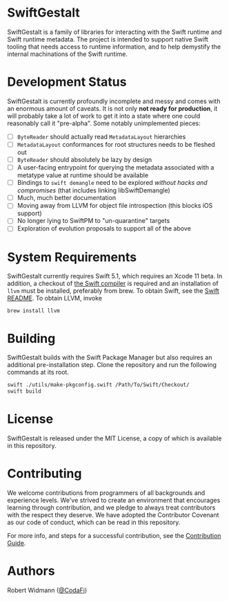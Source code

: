 # SwiftGestalt
 
SwiftGestalt is a family of libraries for interacting with the Swift runtime and Swift runtime
metadata.  The project is intended to support native Swift tooling that needs access to
runtime information, and to help demystify the internal machinations of the Swift runtime.

# Development Status

SwiftGestalt is currently profoundly incomplete and messy and comes with an enormous
amount of caveats.  It is not only **not ready for production**, it will probably take a lot of 
work to get it into a state where one could reasonably call it "pre-alpha".   Some 
notably unimplemented pieces:

- [ ] `ByteReader` should actually read `MetadataLayout` hierarchies
- [ ] `MetadataLayout` conformances for root structures needs to be fleshed out
- [ ] `ByteReader` should absolutely be lazy by design
- [ ] A user-facing entrypoint for querying the metadata associated with a metatype value at runtime should be available
- [ ] Bindings to `swift demangle` need to be explored *without hacks and compromises* (that includes linking libSwiftDemangle)
- [ ] Much, much better documentation
- [ ] Moving away from LLVM for object file introspection (this blocks iOS support)
- [ ] No longer lying to SwiftPM to "un-quarantine" targets
- [ ] Exploration of evolution proposals to support all of the above

# System Requirements

SwiftGestalt currently requires Swift 5.1, which requires an Xcode 11 beta.  In addition,
a checkout of [the Swift compiler](https://github.com/apple/swift) is required and an installation
of `llvm` must be installed, preferably from brew.  To obtain Swift, 
see the [Swift README](https://github.com/apple/swift/blob/master/README.md).  To 
obtain LLVM, invoke

```
brew install llvm
```

# Building

SwiftGestalt builds with the Swift Package Manager but also requires an additional 
pre-installation step. Clone the repository and run the following commands at its root.

```bash
swift ./utils/make-pkgconfig.swift /Path/To/Swift/Checkout/
swift build
```

# License

SwiftGestalt is released under the MIT License, a copy of which is available in this
repository.

# Contributing

We welcome contributions from programmers of all backgrounds and experience
levels. We've strived to create an environment that encourages learning through
contribution, and we pledge to always treat contributors with the respect they
deserve. We have adopted the Contributor Covenant as our code of conduct,
which can be read in this repository.

For more info, and steps for a successful contribution, see the
[Contribution Guide](.github/CONTRIBUTING.md).

# Authors

Robert Widmann ([@CodaFi](https://github.com/codafi))
